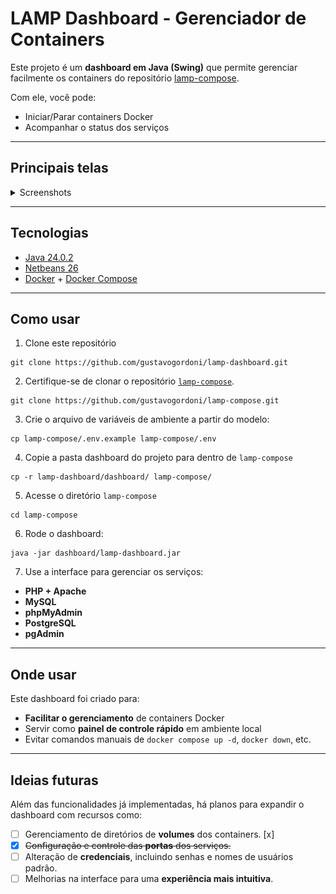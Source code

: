 # LAMP Dashboard - Gerenciador de Containers

Este projeto é um **dashboard em Java (Swing)** que permite gerenciar facilmente os containers do repositório [lamp-compose](https://github.com/gustavogordoni/lamp-compose).

Com ele, você pode:

- Iniciar/Parar containers Docker
- Acompanhar o status dos serviços

---

## Principais telas

<details>
<summary>Screenshots</summary>
<br />
    <h3 align="center">Painel de Containers</h3>
    <div align="center"><img src="painelContainers.png" width="75%" /></div>
    <br />
    <h3 align="center">Config: Portas</h3>
    <div align="center"><img src="configPortas.png" width="75%" /></div> 
    <br />
    <h3 align="center">Config: Volumes</h3>
    <div align="center"><img src="configVolumes.png" width="75%" /></div> 
    <br />
    <h3 align="center">Config: Credenciais</h3>
    <div align="center"><img src="configCredenciais.png" width="75%" /></div> 
    <br />
</details>

---

## Tecnologias

- [Java 24.0.2](https://www.java.com/)
- [Netbeans 26](https://netbeans.apache.org/front/main/download/)
- [Docker](https://www.docker.com/) + [Docker Compose](https://docs.docker.com/compose/)

---

## Como usar

1. Clone este repositório
   
```
git clone https://github.com/gustavogordoni/lamp-dashboard.git
````

2. Certifique-se de clonar o repositório [`lamp-compose`](https://github.com/gustavogordoni/lamp-compose).
   
```
git clone https://github.com/gustavogordoni/lamp-compose.git
````

3. Crie o arquivo de variáveis de ambiente a partir do modelo:

```
cp lamp-compose/.env.example lamp-compose/.env
```

4. Copie a pasta dashboard do projeto para dentro de `lamp-compose`
```
cp -r lamp-dashboard/dashboard/ lamp-compose/
````

5. Acesse o diretório `lamp-compose`
```
cd lamp-compose
````

6. Rode o dashboard:

```
java -jar dashboard/lamp-dashboard.jar
```

7. Use a interface para gerenciar os serviços:

* **PHP + Apache**
* **MySQL**
* **phpMyAdmin**
* **PostgreSQL**
* **pgAdmin**

---

## Onde usar

Este dashboard foi criado para:

* **Facilitar o gerenciamento** de containers Docker
* Servir como **painel de controle rápido** em ambiente local
* Evitar comandos manuais de `docker compose up -d`, `docker down`, etc.
  
---

## Ideias futuras

Além das funcionalidades já implementadas, há planos para expandir o dashboard com recursos como:

- [ ] Gerenciamento de diretórios de **volumes** dos containers. [x]
- [x] ~~Configuração e controle das **portas** dos serviços.~~
- [ ] Alteração de **credenciais**, incluindo senhas e nomes de usuários padrão.
- [ ] Melhorias na interface para uma **experiência mais intuitiva**.
